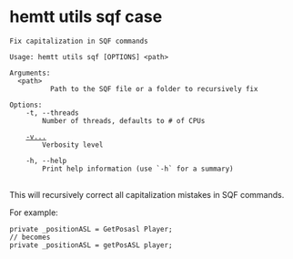 # hemtt utils sqf case

<pre><code>Fix capitalization in SQF commands

Usage: hemtt utils sqf [OPTIONS] &lt;path&gt;

Arguments:
  &lt;path&gt;
          Path to the SQF file or a folder to recursively fix

Options:
    -t, --threads
        Number of threads, defaults to # of CPUs

    <a href="../../commands/index.md#-v">-v...</a>
        Verbosity level

    -h, --help
        Print help information (use `-h` for a summary)
</code>
</pre>

This will recursively correct all capitalization mistakes in SQF commands.

For example:

```sqf
private _positionASL = GetPosasl Player;
// becomes
private _positionASL = getPosASL player;
```